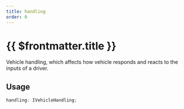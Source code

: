 ```yaml
---
title: handling
order: 0
---
```


# {{ $frontmatter.title }}

Vehicle handling, which affects how vehicle responds and reacts to the inputs of a driver.

## Usage

```ts
handling: IVehicleHandling;
```
